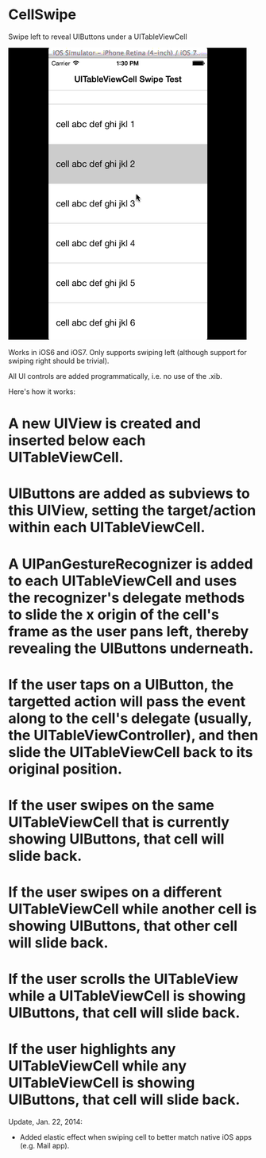 CellSwipe
=========

Swipe left to reveal UIButtons under a UITableViewCell


![CellSwipe in action](CellSwipe.gif)

Works in iOS6 and iOS7. Only supports swiping left (although support for swiping right should be trivial).

All UI controls are added programmatically, i.e. no use of the .xib.

Here's how it works:

# A new UIView is created and inserted below each UITableViewCell.
# UIButtons are added as subviews to this UIView, setting the target/action within each UITableViewCell.
# A UIPanGestureRecognizer is added to each UITableViewCell and uses the recognizer's delegate methods to slide the x origin of the cell's frame as the user pans left, thereby revealing the UIButtons underneath.
# If the user taps on a UIButton, the targetted action will pass the event along to the cell's delegate (usually, the UITableViewController), and then slide the UITableViewCell back to its original position.
# If the user swipes on the same UITableViewCell that is currently showing UIButtons, that cell will slide back.
# If the user swipes on a different UITableViewCell while another cell is showing UIButtons, that other cell will slide back.
# If the user scrolls the UITableView while a UITableViewCell is showing UIButtons, that cell will slide back.
# If the user highlights any UITableViewCell while any UITableViewCell is showing UIButtons, that cell will slide back.

Update, Jan. 22, 2014:
- Added elastic effect when swiping cell to better match native iOS apps (e.g. Mail app).
